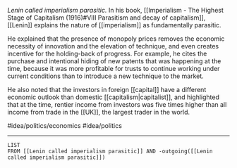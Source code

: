 *Lenin called imperialism parasitic.* In his book, [[Imperialism - The Highest Stage of Capitalism (1916)#VIII Parasitism and decay of capitalism]], [[Lenin]] explains the nature of [[imperialism]] as fundamentally parasitic.

He explained that the presence of monopoly prices removes the economic necessity of innovation and the elevation of technique, and even creates incentive for the holding-back of progress. For example, he cites the purchase and intentional hiding of new patents that was happening at the time, because it was more profitable for trusts to continue working under current conditions than to introduce a new technique to the market. 

He also noted that the investors in foreign [[capital]] have a different economic outlook than domestic [[capitalism|capitalist]], and highlighted that at the time, rentier income from investors was five times higher than all income from trade in the [[UK]], the largest trader in the world. 

#idea/politics/economics 
#idea/politics 

---
```dataview
LIST
FROM [[Lenin called imperialism parasitic]] AND -outgoing([[Lenin called imperialism parasitic]])
```
